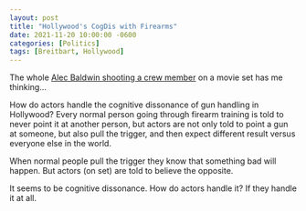 ```yaml
---
layout: post
title: "Hollywood's CogDis with Firearms"
date: 2021-11-20 10:00:00 -0600
categories: [Politics]
tags: [Breitbart, Hollywood]
---
```


The whole [Alec Baldwin shooting a crew member](https://www.breitbart.com/entertainment/2021/10/21/alec-baldwin-accidentally-shot-and-killed-female-cinematographer-injured-director-on-movie-set/) on a movie set has me thinking...

How do actors handle the cognitive dissonance of gun handling in Hollywood? Every normal person going through firearm training is told to never point it at another person, but actors are not only told to point a gun at someone, but also pull the trigger, and then expect different result versus everyone else in the world.

When normal people pull the trigger they know that something bad will happen. But actors (on set) are told to believe the opposite.

It seems to be cognitive dissonance. How do actors handle it? If they handle it at all.
